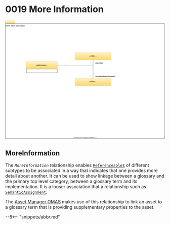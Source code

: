 <!-- SPDX-License-Identifier: CC-BY-4.0 -->
<!-- Copyright Contributors to the Egeria project. -->

# 0019 More Information

![UML](0019-More-Information.svg)

## MoreInformation

The *`MoreInformation`* relationship enables [`Referenceable`s](/types/0/0010-Base-Model/#referenceable) of different subtypes to be associated in a way that indicates that one provides more detail about another. It can be used to show linkage between a glossary and the primary top level category, between a glossary term and its implementation. It is a looser association that a relationship such as [`SemanticAssignment`](/types/3/0370-semantic-assignment/#semanticassignment).

The [Asset Manager OMAS](/services/omas/asset-manager/overview) makes use of this relationship to link an asset to a glossary term that is providing supplementary properties to the asset.

--8<-- "snippets/abbr.md"
